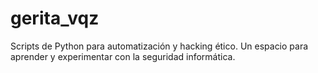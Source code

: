 # gerita_vqz
Scripts de Python para automatización y hacking ético. Un espacio para aprender y experimentar con la seguridad informática.
